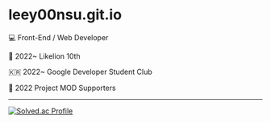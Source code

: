 # leey00nsu.git.io
💻 Front-End / Web Developer

🦁 2022~ Likelion 10th

🇰🇷 2022~ Google Developer Student Club

🍄 2022 Project MOD Supporters

------------------------------


[![Solved.ac Profile](http://mazassumnida.wtf/api/v2/generate_badge?boj=leeyoonsu96)](https://solved.ac/leeyoonsu96/)
